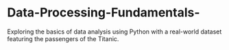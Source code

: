 # Data-Processing-Fundamentals-
Exploring the basics of data analysis using Python with a real-world dataset featuring the passengers of the Titanic. 
